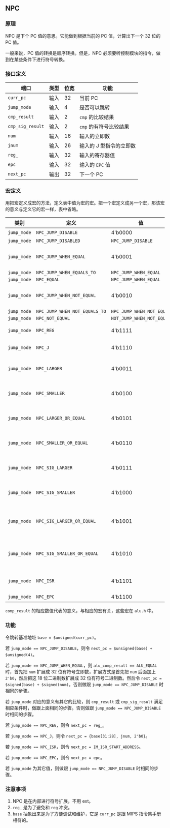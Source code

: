 ## NPC

### 原理

NPC 是下个 PC 值的意思。它能做到根据当前的 PC 值，计算出下一个 32 位的 PC 值。

一般来说，PC 值的转换是顺序转换。但是，NPC 必须要听控制模块的指令，做到在某些条件下进行符号转换。

### 接口定义 

端口 | 类型 | 位宽 | 功能
--- | --- | --- | ---
`curr_pc` | 输入 | 32 | 当前 PC
`jump_mode` | 输入 | 4 | 是否可以跳转
`cmp_result` | 输入 | 2 | `cmp` 的比较结果
`cmp_sig_result` | 输入 | 2 | `cmp` 的有符号比较结果
`num` | 输入 | 16 | 输入的立即数
`jnum` | 输入 | 26 | 输入的 J 型指令的立即数
`reg_` | 输入 | 32 | 输入的寄存器值
`epc` | 输入 | 32 | 输入的 `EPC` 值
`next_pc` | 输出 | 32 | 下一个 PC

### 宏定义

用把宏定义成宏的方法，定义表中值为宏的宏。把一个宏定义成另一个宏，那该宏的意义与定义它的宏一样，表中省略。

类别 | 定义 | 值 | 意义
--- | --- | --- | ---
`jump_mode` | `NPC_JUMP_DISABLE` | 4'b0000 | 不要跳转
`jump_mode` | `NPC_JUMP_DISABLED` | `NPC_JUMP_DISABLE` | 
`jump_mode` | `NPC_JUMP_WHEN_EQUAL` | 4'b0001 | 当输入的比较结果相等时跳转
`jump_mode` | `NPC_JUMP_WHEN_EQUALS_TO` | `NPC_JUMP_WHEN_EQUAL` | 
`jump_mode` | `NPC_EQUAL` | `NPC_JUMP_WHEN_EQUAL` |
`jump_mode` | `NPC_JUMP_WHEN_NOT_EQUAL` | 4'b0010 | 当输入的比较结果不等时跳转
`jump_mode` | `NPC_JUMP_WHEN_NOT_EQUALS_TO` | `NPC_JUMP_WHEN_NOT_EQUAL` | 
`jump_mode` | `NPC_NOT_EQUAL` | `NOT_JUMP_WHEN_NOT_EQUAL` |
`jump_mode` | `NPC_REG` | 4'b1111 | 按照寄存器内地址跳转
`jump_mode` | `NPC_J` | 4'b1110 | 按照 J 型指令的立即数跳转
`jump_mode` | `NPC_LARGER` | 4'b0011 | 当输入的比较结果为大于时跳转
`jump_mode` | `NPC_SMALLER` | 4'b0100 | 当输入的比较结果为小于时跳转
`jump_mode` | `NPC_LARGER_OR_EQUAL` | 4'b0101 | 当输入的比较结果为大于或等于时跳转
`jump_mode` | `NPC_SMALLER_OR_EQUAL` | 4'b0110 | 当输入的比较结果为小于或等于时跳转
`jump_mode` | `NPC_SIG_LARGER` | 4'b0111 | 当输入的有符号比较结果为大于时跳转
`jump_mode` | `NPC_SIG_SMALLER` | 4'b1000 | 当输入的有符号比较结果为小于时跳转
`jump_mode` | `NPC_SIG_LARGER_OR_EQUAL` | 4'b1001 | 当输入的有符号比较结果为大于或等于时跳转
`jump_mode` | `NPC_SIG_SMALLER_OR_EQUAL` | 4'b1010 | 当输入的有符号比较结果为小于或等于时跳转
`jump_mode` | `NPC_ISR` | 4'b1101 | 跳转到固定地址 `NPC_ISR_ADDR`
`jump_mode` | `NPC_EPC` | 4'b1100 | 跳转到 `epc`

`comp_result` 的相应数值代表的意义，与相应的宏有关，这些宏在 `alu.h` 中。

### 功能

令跳转基准地址 `base = $unsigned(curr_pc)`。

若 `jump_mode == NPC_JUMP_DISABLE`，则令 `next_pc = $unsigned(base) + $unsigned(4)`。

若 `jump_mode == NPC_JUMP_WHEN_EQUAL`，则 `alu_comp_result == ALU_EQUAL` 时，首先把 `num` 扩展成 32 位有符号立即数，扩展方式是首先把 `num` 后面加上 `2'b0`，然后把这 18 位二进制数扩展成 32 位有符号二进制数。然后令 `next_pc = $signed(base) + $signed(num)`。否则做跟 `jump_mode == NPC_JUMP_DISABLE` 时相同的步骤。

若 `jump_mode` 对应的意义有其它的比较，则 `cmp_result` 或 `cmp_sig_result` 满足相应条件时，做跟上面相同的步骤。否则做跟 `jump_mode == NPC_JUMP_DISABLE` 时相同的步骤。

若 `jump_mode == NPC_REG`，则令 `next_pc = reg_`。

若 `jump_mode == NPC_J`，则令 `next_pc = {base[31:28], jnum, 2'b0}`。

若 `jump_mode == NPC_ISR`，则令 `next_pc = IM_ISR_START_ADDRESS`。

若 `jump_mode == NPC_EPC`，则令 `next_pc = epc`。

若 `jump_mode` 为其它值，则做跟 `jump_mode == NPC_JUMP_DISABLE` 时相同的步骤。

### 注意事项

1. NPC 是在内部进行符号扩展，不用 ext。
2. `reg_` 是为了避免和 `reg` 冲突。
3. `base` 抽象出来是为了方便调试和维护，它是 `curr_pc` 是跟 MIPS 指令集手册相符的。

